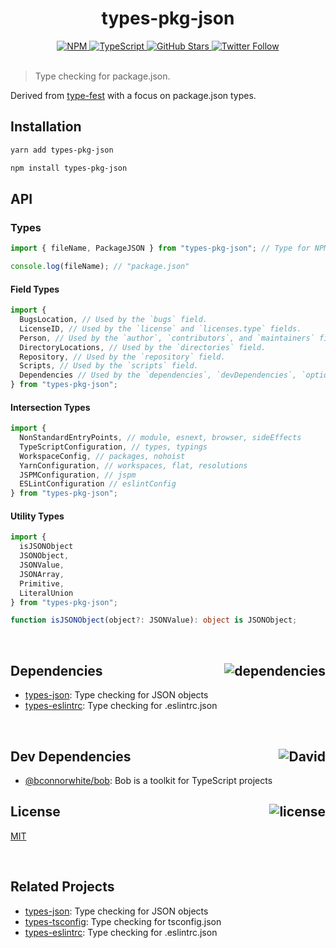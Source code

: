 <div align="center">
  <h1>types-pkg-json</h1>
  <a href="https://npmjs.com/package/types-pkg-json">
    <img alt="NPM" src="https://img.shields.io/npm/v/types-pkg-json.svg">
  </a>
  <a href="https://github.com/bconnorwhite/types-package-json">
    <img alt="TypeScript" src="https://img.shields.io/github/languages/top/bconnorwhite/types-package-json.svg">
  </a>
  </a>
  <a href="https://github.com/bconnorwhite/types-package-json">
    <img alt="GitHub Stars" src="https://img.shields.io/github/stars/bconnorwhite/types-package-json?label=Stars%20Appreciated%21&style=social">
  </a>
  <a href="https://twitter.com/bconnorwhite">
    <img alt="Twitter Follow" src="https://img.shields.io/twitter/follow/bconnorwhite.svg?label=%40bconnorwhite&style=social">
  </a>
</div>

<br />

> Type checking for package.json.

Derived from [type-fest](https://www.npmjs.com/package/type-fest) with a focus on package.json types.

## Installation

```bash
yarn add types-pkg-json
```

```bash
npm install types-pkg-json
```

## API

### Types

```ts
import { fileName, PackageJSON } from "types-pkg-json"; // Type for NPM's package.json file

console.log(fileName); // "package.json"
```

#### Field Types

```ts
import {
  BugsLocation, // Used by the `bugs` field.
  LicenseID, // Used by the `license` and `licenses.type` fields.
  Person, // Used by the `author`, `contributors`, and `maintainers` fields.
  DirectoryLocations, // Used by the `directories` field.
  Repository, // Used by the `repository` field.
  Scripts, // Used by the `scripts` field.
  Dependencies // Used by the `dependencies`, `devDependencies`, `optionalDependencies`, and `peerDependencies` fields.
} from "types-pkg-json";
```

#### Intersection Types

```ts
import {
  NonStandardEntryPoints, // module, esnext, browser, sideEffects
  TypeScriptConfiguration, // types, typings
  WorkspaceConfig, // packages, nohoist
  YarnConfiguration, // workspaces, flat, resolutions
  JSPMConfiguration, // jspm
  ESLintConfiguration // eslintConfig
} from "types-pkg-json";
```

#### Utility Types

```ts
import {
  isJSONObject
  JSONObject,
  JSONValue,
  JSONArray,
  Primitive,
  LiteralUnion
} from "types-pkg-json";

function isJSONObject(object?: JSONValue): object is JSONObject;
```

<br />

<h2>Dependencies<img align="right" alt="dependencies" src="https://img.shields.io/david/bconnorwhite/types-package-json.svg"></h2>

- [types-json](https://www.npmjs.com/package/types-json): Type checking for JSON objects
- [types-eslintrc](https://www.npmjs.com/package/types-eslintrc): Type checking for .eslintrc.json

<br />

<h2>Dev Dependencies<img align="right" alt="David" src="https://img.shields.io/david/dev/bconnorwhite/types-package-json.svg"></h2>

- [@bconnorwhite/bob](https://www.npmjs.com/package/@bconnorwhite/bob): Bob is a toolkit for TypeScript projects

<h2>License <img align="right" alt="license" src="https://img.shields.io/npm/l/types-pkg-json.svg"></h2>

[MIT](https://opensource.org/licenses/MIT)

<br />

## Related Projects

- [types-json](https://www.npmjs.com/package/types-json): Type checking for JSON objects
- [types-tsconfig](https://www.npmjs.com/package/types-tsconfig): Type checking for tsconfig.json
- [types-eslintrc](https://www.npmjs.com/package/types-eslintrc): Type checking for .eslintrc.json

